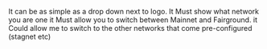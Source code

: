 

It can be as simple as a drop down next to logo.
It Must show what network you are one
it Must allow you to switch between Mainnet and Fairground.
it Could allow me to switch to the other networks that come pre-configured (stagnet etc)
